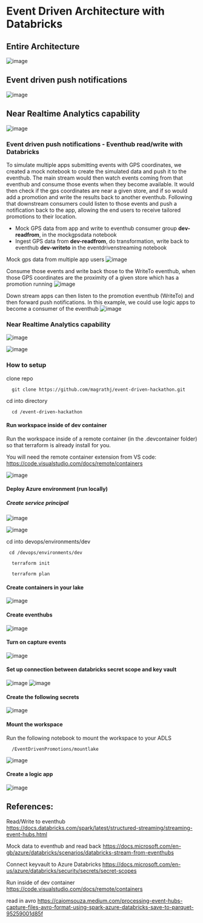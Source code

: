 
# Event Driven Architecture with Databricks

## Entire Architecture
![image](https://user-images.githubusercontent.com/26692441/143684953-b1ee22e8-290d-4724-905e-c270835dd825.png)

## Event driven push notifications
![image](https://user-images.githubusercontent.com/26692441/143734815-9bfe09c8-308e-4f3f-a522-b2ee4c7647c8.png)

## Near Realtime Analytics capability
![image](https://user-images.githubusercontent.com/26692441/143735051-5423caa6-b835-4ed0-8a5c-269a4050b7d3.png)


### Event driven push notifications - Eventhub read/write with Databricks

To simulate multiple apps submitting events with GPS coordinates, we created a mock notebook to create the simulated data and push it to the eventhub. The main stream would then watch events coming from that eventhub and consume those events when they become available. It would then check if the gps coordinates are near a given store, and if so would add a promotion and write the results back to another eventhub. Following that downstream consumers could listen to those events and push a notification back to the app, allowing the end users to receive tailored promotions to their location. 

* Mock GPS data from app and write to eventhub consumer group **dev-readfrom**, in the mockgpsdata notebook
* Ingest GPS data from **dev-readfrom**, do transformation, write back to eventhub **dev-writeto** in the eventdrivenstreaming notebook

Mock gps data from multiple app users
![image](https://user-images.githubusercontent.com/26692441/143744711-c7454ccf-2b1e-4fb4-a80d-11add06c66e0.png)

Consume those events and write back those to the WriteTo eventhub, when those GPS coordinates are the proximity of a given store which has a promotion running
![image](https://user-images.githubusercontent.com/26692441/143741607-57a181c3-13f2-4959-8021-5c430de5f698.png)

Down stream apps can then listen to the promotion eventhub (WriteTo) and then forward push notifications. In this example, we could use logic apps to become a consumer of the eventhub
![image](https://user-images.githubusercontent.com/26692441/143750047-d3625f4b-db7a-4336-b20f-3e40989dac3d.png)


### Near Realtime Analytics capability

![image](https://user-images.githubusercontent.com/26692441/143751382-2f7ef225-089d-4975-9823-91833e61eb6f.png)


![image](https://user-images.githubusercontent.com/26692441/143751179-d75aa3d1-09d1-4fb5-bd8a-86f9d18c5656.png)



### How to setup

clone repo
``` 
  git clone https://github.com/magrathj/event-driven-hackathon.git
```

cd into directory
``` 
  cd /event-driven-hackathon
```

#### Run workspace inside of dev container

Run the workspace inside of a remote container (in the .devcontainer folder) so that terraform is already install for you. 

You will need the remote container extension from VS code: https://code.visualstudio.com/docs/remote/containers

![image](https://user-images.githubusercontent.com/26692441/143688846-c243ddc7-96ac-427b-926d-94e7b0cfd278.png)


#### Deploy Azure environment (run locally)

##### Create service principal 

![image](https://user-images.githubusercontent.com/26692441/143719428-c87c19b6-85a3-4d9b-9889-2105fb90f9e1.png)

![image](https://user-images.githubusercontent.com/26692441/143719517-9daa9710-50c7-4037-b83a-f34ac414b26d.png)


cd into devops/environments/dev

```
 cd /devops/environments/dev
```

```
  terraform init
```

```
  terraform plan
```

#### Create containers in your lake 
![image](https://user-images.githubusercontent.com/26692441/143689302-2bf222f9-1571-4e37-9f4f-22277806f05b.png)


#### Create eventhubs
![image](https://user-images.githubusercontent.com/26692441/143689332-41819d3f-65f5-4bf1-8b41-099b09b3c672.png)

#### Turn on capture events
![image](https://user-images.githubusercontent.com/26692441/143689371-565e4965-b174-4b5c-836e-56e8441f0e6b.png)



#### Set up connection between databricks secret scope and key vault
![image](https://user-images.githubusercontent.com/26692441/143688624-d0a6a756-df6a-4ba7-a8be-a9f6fdfd7ec6.png)
![image](https://user-images.githubusercontent.com/26692441/143688635-8b722a56-d982-4c79-9851-e31a0939afdb.png)

#### Create the following secrets
![image](https://user-images.githubusercontent.com/26692441/143689542-66a60cb3-2583-4452-8363-f5b499773bb6.png)

#### Mount the workspace 

Run the following notebook to mount the workspace to your ADLS 
```
  /EventDrivenPromotions/mountlake
```

![image](https://user-images.githubusercontent.com/26692441/143689635-b3436407-e521-4602-b9f0-ba9f80cff5b4.png)


#### Create a logic app

![image](https://user-images.githubusercontent.com/26692441/143720320-8802cc2f-251a-4e2d-8cdc-4d7c7b6e175c.png)


## References:

Read/Write to eventhub 
https://docs.databricks.com/spark/latest/structured-streaming/streaming-event-hubs.html

Mock data to eventhub and read back
https://docs.microsoft.com/en-gb/azure/databricks/scenarios/databricks-stream-from-eventhubs

Connect keyvault to Azure Databricks
https://docs.microsoft.com/en-us/azure/databricks/security/secrets/secret-scopes

Run inside of dev container
https://code.visualstudio.com/docs/remote/containers

read in avro 
https://caiomsouza.medium.com/processing-event-hubs-capture-files-avro-format-using-spark-azure-databricks-save-to-parquet-95259001d85f
